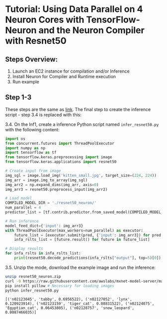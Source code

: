 # Tutorial: Using Data Parallel on 4 Neuron Cores with TensorFlow-Neuron and the Neuron Compiler with Resnet50

## Steps Overview:

1. Launch an EC2 instance for compilation  and/or Inference
2. Install Neuron for Compiler and Runtime execution
3. Run example

## Step 1-3
These steps are the same as [link](./tutorial-tensorflow-neuron-compile-infer.md). The final step to create the inference script - step 3.4 is replaced with this:

3.4. On the Inf1, create a inference Python script named `infer_resnet50.py` with the following content:
```python
import os
from concurrent.futures import ThreadPoolExecutor
import numpy as np
import tensorflow as tf
from tensorflow.keras.preprocessing import image
from tensorflow.keras.applications import resnet50

# Create input from image
img_sgl = image.load_img('kitten_small.jpg', target_size=(224, 224))
img_arr = image.img_to_array(img_sgl)
img_arr2 = np.expand_dims(img_arr, axis=0)
img_arr3 = resnet50.preprocess_input(img_arr2)

# Load model
COMPILED_MODEL_DIR = './resnet50_neuron/'
num_parallel = 4
predictor_list = [tf.contrib.predictor.from_saved_model(COMPILED_MODEL_DIR) for _ in range(num_parallel)]

# Run inference
model_feed_dict={'input': img_arr3}
with ThreadPoolExecutor(max_workers=num_parallel) as executor:
    future_list = [executor.submit(pred, {'input': img_arr3}) for pred in predictor_list]
    infa_rslts_list = [future.result() for future in future_list]

# Display results
for infa_rslts in infa_rslts_list:
    print(resnet50.decode_predictions(infa_rslts["output"], top=5)[0])
```

3.5. Unzip the mode, download the example image and run the inference:
```bash
unzip resnet50_neuron.zip
curl -O https://raw.githubusercontent.com/awslabs/mxnet-model-server/master/docs/images/kitten_small.jpg
pip install pillow # Necessary for loading images
python infer_resnet50.py
```
```
[('n02123045', 'tabby', 0.6956522), ('n02127052', 'lynx', 0.120923914), ('n02123159', 'tiger_cat', 0.08831522), ('n02124075', 'Egyptian_cat', 0.06453805), ('n02128757', 'snow_leopard', 0.0087466035)]
```
